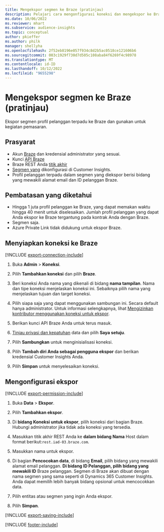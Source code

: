 ```yaml
---
title: Mengekspor segmen ke Braze (pratinjau)
description: Pelajari cara mengonfigurasi koneksi dan mengekspor ke Braze.
ms.date: 10/06/2022
ms.reviewer: mhart
ms.subservice: audience-insights
ms.topic: conceptual
author: pkieffer
ms.author: philk
manager: shellyha
ms.openlocfilehash: 2f52eb8196e057f934c8d2b5ac0518ce121606b6
ms.sourcegitcommit: 003c1929f730d7d505c108aba84f6269f4c98978
ms.translationtype: MT
ms.contentlocale: id-ID
ms.lasthandoff: 10/12/2022
ms.locfileid: "9655298"
---
```

# <a name="export-segments-to-braze-preview"></a>Mengekspor segmen ke Braze (pratinjau)

Ekspor segmen profil pelanggan terpadu ke Braze dan gunakan untuk kegiatan pemasaran.

## <a name="prerequisites"></a>Prasyarat

- Akun [Braze](https://www.braze.com/) dan kredensial administrator yang sesuai.
- Kunci [API Braze](https://www.braze.com/docs/api/basics/)
- Braze REST Anda [titik akhir](https://www.braze.com/docs/api/basics/#api-definitions) 
- [Segmen yang](segments.md) dikonfigurasi di Customer Insights.
- Profil pelanggan terpadu dalam segmen yang diekspor berisi bidang yang mewakili alamat email dan ID pelanggan Braze.

## <a name="known-limitations"></a>Pembatasan yang diketahui

- Hingga 1 juta profil pelanggan ke Braze, yang dapat memakan waktu hingga 40 menit untuk diselesaikan. Jumlah profil pelanggan yang dapat Anda ekspor ke Braze tergantung pada kontrak Anda dengan Braze.
- Segmen saja.
- Azure Private Link tidak didukung untuk ekspor Braze.

## <a name="set-up-connection-to-braze"></a>Menyiapkan koneksi ke Braze

[!INCLUDE [export-connection-include](includes/export-connection-admn.md)]

1. Buka **Admin** > **Koneksi**.

1. Pilih **Tambahkan koneksi** dan pilih **Braze**.

1. Beri koneksi Anda nama yang dikenali di bidang **nama tampilan**. Nama dan tipe koneksi menjelaskan koneksi ini. Sebaiknya pilih nama yang menjelaskan tujuan dan target koneksi.

1. Pilih siapa saja yang dapat menggunakan sambungan ini. Secara default hanya administrator. Untuk informasi selengkapnya, lihat [Mengizinkan kontributor menggunakan koneksi untuk ekspor](connections.md#allow-contributors-to-use-a-connection-for-exports).

1. Berikan kunci API Braze Anda untuk terus masuk.

1. [Tinjau privasi dan kepatuhan](connections.md#data-privacy-and-compliance) data dan pilih **Saya setuju**.

1. Pilih **Sambungkan** untuk menginisialisasi koneksi.

1. Pilih **Tambah diri Anda sebagai pengguna ekspor** dan berikan kredensial Customer Insights Anda.

1. Pilih **Simpan** untuk menyelesaikan koneksi.

## <a name="configure-an-export"></a>Mengonfigurasi ekspor

[!INCLUDE [export-permission-include](includes/export-permission.md)]

1. Buka **Data** > **Ekspor**.

1. Pilih **Tambahkan ekspor**.

1. Di **bidang Koneksi untuk ekspor**, pilih koneksi dari bagian Braze. Hubungi administrator jika tidak ada koneksi yang tersedia.

1. Masukkan titik akhir REST Anda ke **dalam bidang Nama** Host dalam format berikut:`rest.iad-03.braze.com`.

1. Masukkan nama untuk ekspor.

1. Di bagian **Pencocokan data**, di bidang **Email**, pilih bidang yang mewakili alamat email pelanggan. **Di bidang ID Pelanggan, pilih bidang yang mewakili ID** Braze pelanggan. Segmen di Braze akan dibuat dengan nama segmen yang sama seperti di Dynamics 365 Customer Insights. Anda dapat memilih lebih banyak bidang opsional untuk mencocokkan data.

1. Pilih entitas atau segmen yang ingin Anda ekspor.

1. Pilih **Simpan**.

[!INCLUDE [export-saving-include](includes/export-saving.md)]

[!INCLUDE [footer-include](includes/footer-banner.md)]
